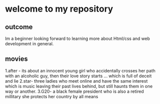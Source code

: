 # welcome to my repository 

## outcome
Im a beginner looking forward to learning more about Html/css and web development in general. 

## movies
1.after - its about an innocent young girl who accidentally crosses her path with an alcoholic guy, then their love story starts ... which is full of deceit and lie
2.star- three ladies who meet online and have the same interest which is music leaving their past lives behind, but still haunts them in one way or another.
3.G20- a black female president who is also a retired millitary she protects her country by all means